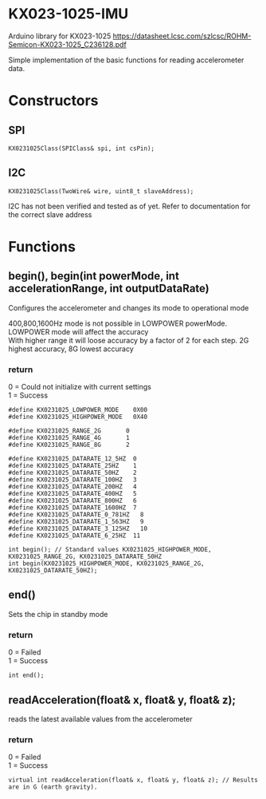 # KX023-1025-IMU
Arduino library for KX023-1025 https://datasheet.lcsc.com/szlcsc/ROHM-Semicon-KX023-1025_C236128.pdf  

Simple implementation of the basic functions for reading accelerometer data.

# Constructors

## SPI
```
KX0231025Class(SPIClass& spi, int csPin);
```
## I2C
```
KX0231025Class(TwoWire& wire, uint8_t slaveAddress);
```
I2C has not been verified and tested as of yet. Refer to documentation for the correct slave address

# Functions

## begin(), begin(int powerMode, int accelerationRange, int outputDataRate)
Configures the accelerometer and changes its mode to operational mode

400,800,1600Hz mode is not possible in LOWPOWER powerMode.  
LOWPOWER mode will affect the accuracy  
With higher range it will loose accuracy by a factor of 2 for each step. 2G highest accuracy, 8G lowest accuracy  

### return
0 = Could not initialize with current settings  
1 = Success

```
#define KX0231025_LOWPOWER_MODE    0X00
#define KX0231025_HIGHPOWER_MODE   0X40

#define KX0231025_RANGE_2G       0
#define KX0231025_RANGE_4G       1
#define KX0231025_RANGE_8G       2

#define KX0231025_DATARATE_12_5HZ  0
#define KX0231025_DATARATE_25HZ    1
#define KX0231025_DATARATE_50HZ    2
#define KX0231025_DATARATE_100HZ   3
#define KX0231025_DATARATE_200HZ   4
#define KX0231025_DATARATE_400HZ   5
#define KX0231025_DATARATE_800HZ   6
#define KX0231025_DATARATE_1600HZ  7
#define KX0231025_DATARATE_0_781HZ   8
#define KX0231025_DATARATE_1_563HZ   9
#define KX0231025_DATARATE_3_125HZ   10
#define KX0231025_DATARATE_6_25HZ  11

int begin(); // Standard values KX0231025_HIGHPOWER_MODE, KX0231025_RANGE_2G, KX0231025_DATARATE_50HZ
int begin(KX0231025_HIGHPOWER_MODE, KX0231025_RANGE_2G, KX0231025_DATARATE_50HZ);
```

## end()
Sets the chip in standby mode  
### return
0 = Failed  
1 = Success

```
int end();
```

## readAcceleration(float& x, float& y, float& z);
reads the latest available values from the accelerometer  
### return
0 = Failed  
1 = Success

```
virtual int readAcceleration(float& x, float& y, float& z); // Results are in G (earth gravity).
```
